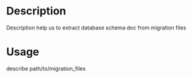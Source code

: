 Description
==========

Description help us to extract database schema doc from migration files


Usage
==========

describe path/to/migration_files
